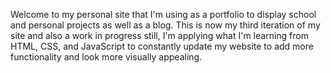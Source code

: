 Welcome to my personal site that I'm using as a portfolio to display
school and personal projects as well as a blog. This is now my third iteration
of my site and also a work in progress still, I'm applying what I'm learning from HTML,
CSS, and JavaScript to constantly update my website to add more functionality and look
more visually appealing. 
